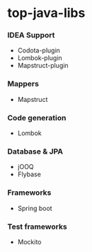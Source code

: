 # top-java-libs


### IDEA Support
* Codota-plugin
* Lombok-plugin
* Mapstruct-plugin

### Mappers
* Mapstruct

### Code generation
* Lombok

### Database & JPA 
* jOOQ
* Flybase

### Frameworks
* Spring boot

### Test frameworks
* Mockito
